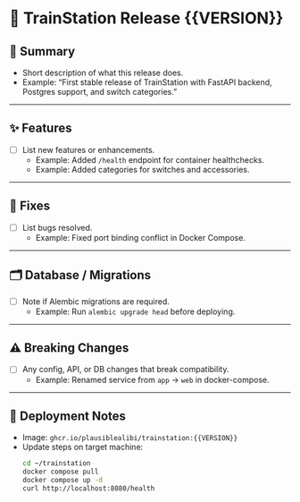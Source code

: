 # 🚂 TrainStation Release {{VERSION}}

## 📌 Summary
- Short description of what this release does.
- Example: “First stable release of TrainStation with FastAPI backend, Postgres support, and switch categories.”

---

## ✨ Features
- [ ] List new features or enhancements.
  - Example: Added `/health` endpoint for container healthchecks.
  - Example: Added categories for switches and accessories.

---

## 🐞 Fixes
- [ ] List bugs resolved.
  - Example: Fixed port binding conflict in Docker Compose.

---

## 🗂 Database / Migrations
- [ ] Note if Alembic migrations are required.
  - Example: Run `alembic upgrade head` before deploying.

---

## ⚠️ Breaking Changes
- [ ] Any config, API, or DB changes that break compatibility.
  - Example: Renamed service from `app` → `web` in docker-compose.

---

## 🐳 Deployment Notes
- Image: `ghcr.io/plausiblealibi/trainstation:{{VERSION}}`
- Update steps on target machine:
  ```bash
  cd ~/trainstation
  docker compose pull
  docker compose up -d
  curl http://localhost:8080/health
